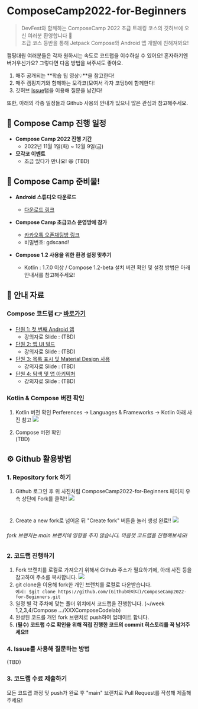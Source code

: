 # ComposeCamp2022-for-Beginners
> DevFest와 함께하는 ComposeCamp 2022 초급 트래킹 코스의 깃허브에 오신 여러분 환영합니다 🎉  
초급 코스 등반을 통해 Jetpack Compose와 Android 앱 개발에 친해져봐요!

캠핑대원 여러분들은 각자 원하시는 속도로 코드랩을 이수하실 수 있어요!
혼자하기엔 버거우신가요? 그렇다면 다음 방법을 써주셔도 좋아요.

1. 매주 공개되는 **학습 팁 영상💡**을 참고한다!
2. 매주 캠핑지기와 함께하는 모각코(모여서 각자 코딩!)에 함께한다!
3. 깃허브 [Issue](https://github.com/gdgand/ComposeCamp2022-for-Beginners/issues)탭을 이용해 질문을 남긴다!



또한, 아래의 각종 일정들과 Github 사용의 안내가 있으니 많은 관심과 참고해주세요.



## 📅 Compose Camp 진행 일정

- **Compose Camp 2022 진행 기간**
    - 2022년 11월 1일(화) ~ 12월 9일(금)
- **모각코 이벤트**
    - 조금 있다가 만나요! 😆 (TBD)

## 📸 Compose Camp 준비물!

- **Android 스튜디오 다운로드**
    - [다운로드 링크](https://www.google.com/search?q=%EC%95%88%EB%93%9C%EB%A1%9C%EC%9D%B4%EB%93%9C+%EC%8A%A4%ED%8A%9C%EB%94%94%EC%98%A4&oq=%EC%95%88%EB%93%9C%EB%A1%9C%EC%9D%B4%EB%93%9C+%EC%8A%A4%ED%8A%9C%EB%94%94%EC%98%A4&aqs=chrome..69i57j69i59j0i131i433i512j0i512l4j69i61.1897j0j4&sourceid=chrome&ie=UTF-8)

- **Compose Camp 초급코스 운영방에 참가**
    - [카카오톡 오픈채팅방 링크](https://open.kakao.com/o/g1drN5Ie)
    - 비밀번호: gdscand!

- **Compose 1.2 사용을 위한 환경 설정 맞추기**
    - Kotlin : 1.7.0 이상 / Compose 1.2-beta 설치
버전 확인 및 설정 방법은 아래 안내서를 참고해주세요!


## 📗 안내 자료
### Compose 코드랩 👉 [바로가기](https://developer.android.com/courses/android-basics-compose/course)

- [단원 1: 첫 번째 Android 앱](https://developer.android.com/courses/android-basics-compose/unit-1)
    - 강의자료 Slide : (TBD)
- [단원 2: 앱 UI 빌드](https://developer.android.com/courses/android-basics-compose/unit-2)
    - 강의자료 Slide : (TBD)
- [단원 3: 목록 표시 및 Material Design 사용](https://developer.android.com/courses/android-basics-compose/unit-3)
    - 강의자료 Slide : (TBD)
- [단원 4: 탐색 및 앱 아키텍처](https://developer.android.com/courses/android-basics-compose/unit-4)
    - 강의자료 Slide : (TBD)


### Kotlin & Compose 버전 확인
1. Kotlin 버전 확인
Perferences -> Languages & Frameworks -> Kotlin
아래 사진 참고
![](https://i.imgur.com/wxtOnqX.png)


2. Compose 버전 확인  
  (TBD)

## ⚙️ Github 활용방법
### 1. Repository fork 하기
1. Github 로그인 후 위 사진처럼 ComposeCamp2022-for-Beginners 페이지 우측 상단에 Fork를 클릭!!
![](https://i.imgur.com/rQyQ7M1.png)
#    
2.  Create a new fork로 넘어온 뒤 "Create fork" 버튼을 눌러 생성 완료!!
![](https://i.imgur.com/IVtvEDd.png)
###### fork 브랜치는 main 브랜치에 영향을 주지 않습니다. 마음껏 코드랩을 진행해보세요!

### 2. 코드랩 진행하기
1. Fork 브랜치를 로컬로 가져오기 위해서 Github 주소가 필요하기에, 아래 사진 등을 참고하여 주소를 복사합니다.
![](https://i.imgur.com/5e5vyzD.png)
2. git clone을 이용해 fork한 개인 브랜치를 로컬로 다운받습니다.  
`예시: $git clone https://github.com/(Github아이디)/ComposeCamp2022-for-Beginners.git`
3. 일정 별 각 주차에 맞는 폴더 위치에서 코드랩을 진행합니다. (~/week 1,2,3,4/Compose .../XXXComposeCodelab)
4. 완성된 코드를 개인 fork 브랜치로 push하여 업데이트 합니다.
5. **(필수) 코드랩 수료 확인을 위해 직접 진행한 코드의 commit 히스토리를 꼭 남겨주세요!!**

### 4. Issue를 사용해 질문하는 방법
(TBD)


### 3. 코드랩 수료 제출하기
모든 코드랩 과정 및 push가 완료 후 "main" 브랜치로 Pull Request를 작성해 제출해주세요!
